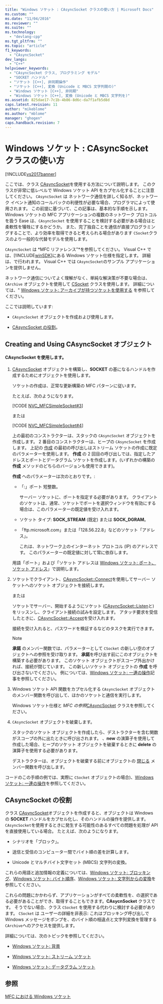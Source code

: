 ```yaml
---
title: "Windows ソケット : CAsyncSocket クラスの使い方 | Microsoft Docs"
ms.custom: ""
ms.date: "11/04/2016"
ms.reviewer: ""
ms.suite: ""
ms.technology: 
  - "devlang-cpp"
ms.tgt_pltfrm: ""
ms.topic: "article"
f1_keywords: 
  - "CAsyncSocket"
dev_langs: 
  - "C++"
helpviewer_keywords: 
  - "CAsyncSocket クラス, プログラミング モデル"
  - "SOCKET ハンドル"
  - "ソケット [C++], 非同期操作"
  - "ソケット [C++], 変換 (Unicode と MBCS 文字列間の)"
  - "Windows ソケット [C++], 非同期"
  - "Windows ソケット [C++], 変換 (Unicode と MBCS 文字列を)"
ms.assetid: 825dae17-7c1b-4b86-8d6c-da7f1afb5d8d
caps.latest.revision: 11
author: "mikeblome"
ms.author: "mblome"
manager: "ghogen"
caps.handback.revision: 7
---
```

# Windows ソケット : CAsyncSocket クラスの使い方
[!INCLUDE[vs2017banner](../assembler/inline/includes/vs2017banner.md)]

ここでは、クラス [CAsyncSocket](../Topic/CAsyncSocket%20Class.md)を使用する方法について説明します。  このクラスが非常に低レベルで Windows ソケット API をカプセル化することに注意してください。  `CAsyncSocket` は ネットワーク通信を詳しく知るが、ネットワーク イベント通知のコールバックの利便性が必要な場合、プログラマによって使用されます。  この前提に基づいて、この記事は、基本的な手順を示します。  Windows ソケットの MFC アプリケーションの複数のネットワーク プロトコルを扱う Ease は、`CAsyncSocket` を使用することを検討する必要がある場合はと柔軟性を犠牲にするかどうか。  また、完了独自ことを通信が直接プログラミングすることで、より効率を取得できると考えられる場合があります `CSocket`クラスのより一般的な代替モデルを使用します。  
  
 `CAsyncSocket` は *MFC リファレンス"*を参照してください。  Visual C\+\+ では、[!INCLUDE[winSDK](../atl/includes/winsdk_md.md)]にある Windows ソケット仕様を指定します。  詳細は、で行われます。  Visual C\+\+ では `CAsyncSocket`のサンプル アプリケーションを提供しません。  
  
 ネットワーク通信についてよく理解がなく、単純な解決策が不要な場合は、`CArchive` オブジェクトを使用して [CSocket](../mfc/reference/csocket-class.md) クラスを使用します。  詳細については、" [Windows ソケット: アーカイブが持つソケットを使用する](../mfc/windows-sockets-using-sockets-with-archives.md) を参照してください。  
  
 ここでは説明しています:  
  
-   `CAsyncSocket` オブジェクトを作成および使用します。  
  
-   [CAsyncSocket の役割](#_core_your_responsibilities_with_casyncsocket)。  
  
##  <a name="_core_creating_and_using_a_casyncsocket_object"></a> Creating and Using CAsyncSocket オブジェクト  
  
#### CAsyncSocket を使用します。  
  
1.  [CAsyncSocket](../Topic/CAsyncSocket%20Class.md) オブジェクトを構築し、**SOCKET** の基になるハンドルを作成するためにオブジェクトを使用します。  
  
     ソケットの作成は、正常な更新構築の MFC パターンに従います。  
  
     たとえば、次のようになります。  
  
     [!CODE [NVC_MFCSimpleSocket#3](../CodeSnippet/VS_Snippets_Cpp/NVC_MFCSimpleSocket#3)]  
  
     または  
  
     [!CODE [NVC_MFCSimpleSocket#4](../CodeSnippet/VS_Snippets_Cpp/NVC_MFCSimpleSocket#4)]  
  
     上の最初のコンストラクターは、スタックの `CAsyncSocket` オブジェクトを作成します。  2 番目のコンストラクターは、ヒープの `CAsyncSocket` を作成します。  上記の [作成](../Topic/CAsyncSocket::Create.md) の最初の呼び出しはストリーム ソケットの作成に既定のパラメーターを使用します。  **作成** の 2 回目の呼び出しでは、指定したアドレスとポートとデータグラム ソケットを作成します。\(いずれかの構築の **作成** メソッドのどちらのバージョンも使用できます\)。  
  
     **作成** へのパラメーターは次のとおりです。:  
  
    -   「:」ポート 短整数。  
  
         サーバー ソケットに、ポートを指定する必要があります。  クライアントのソケットは、通常、ソケットでポートを選択ウィンドウを有効にする場合は、このパラメーターの既定値を受け入れます。  
  
    -   ソケット タイプ: **SOCK\_STREAM** \(既定\) または **SOCK\_DGRAM**。  
  
    -   「ftp.microsoft.com」または「128.56.22.8」などのソケット「アドレス」。  
  
         これは、ネットワーク上のインターネット プロトコル \(IP\) のアドレスです。  このパラメーターの既定値に対して常に依存します。  
  
     用語「ポート」および「ソケット アドレスは [Windows ソケット: ポート、ソケット アドレス](../mfc/windows-sockets-ports-and-socket-addresses.md)」で説明します。  
  
2.  ソケットでクライアント、[CAsyncSocket::Connect](../Topic/CAsyncSocket::Connect.md)を使用してサーバー ソケットへのソケット オブジェクトを接続します。  
  
     または  
  
     ソケットでサーバー、開始するようにソケット \([CAsyncSocket::Listen](../Topic/CAsyncSocket::Listen.md)と\) をリッスンし、クライアント接続の試みを設定します。  アタッチ要求を受信したときに、[CAsyncSocket::Accept](../Topic/CAsyncSocket::Accept.md)を受け入れます。  
  
     接続を受け入れると、パスワードを検証するなどのタスクを実行できます。  
  
    > [!NOTE]
    >  **承諾** のメンバー関数では、パラメーターとして `CSocket` の新しい空のオブジェクトへの参照を受け取ります。  **承諾**を呼び出す前にこのオブジェクトを構築する必要があります。  このソケット オブジェクトがスコープ外出かければ、接続が閉じています。  この新しいソケット オブジェクトの **作成** を呼び出さないでください。  例については、[Windows ソケット: 一連の操作](../Topic/Windows%20Sockets:%20Sequence%20of%20Operations.md)記事を参照してください。  
  
3.  Windows ソケット API 関数をカプセル化する `CAsyncSocket` オブジェクトのメンバー関数を呼び出して、ほかのソケットと通信を実行します。  
  
     Windows ソケット仕様と *MFC の参照*[CAsyncSocket](../Topic/CAsyncSocket%20Class.md) クラスを参照してください。  
  
4.  `CAsyncSocket` オブジェクトを破棄します。  
  
     スタックのソケット オブジェクトを作成したら、デストラクターを含む関数がスコープの外に出たときに呼び出されます。  、**new** の演算子を使用して作成した場合、ヒープのソケット オブジェクトを破棄するときに **delete** の演算子を使用する必要があります。  
  
     デストラクターは、オブジェクトを破棄する前にオブジェクトの [閉じる](../Topic/CAsyncSocket::Close.md) メンバー関数を呼び出します。  
  
 コードのこの手順の例では、実際に `CSocket` オブジェクトの場合\)、[Windows ソケット: 一連の操作](../Topic/Windows%20Sockets:%20Sequence%20of%20Operations.md)を参照してください。  
  
##  <a name="_core_your_responsibilities_with_casyncsocket"></a> CAsyncSocket の役割  
 クラス [CAsyncSocket](../Topic/CAsyncSocket%20Class.md)オブジェクトを作成すると、オブジェクトは Windows の **SOCKET** ハンドルをカプセル化し、そのハンドルの操作を提供します。  `CAsyncSocket`を使用するときに発生する可能性のあるすべての問題を処理が API を直接使用している場合。  たとえば、次のようになります。  
  
-   シナリオを「ブロック」。  
  
-   送信と受信のコンピューター間でバイト順の差を計算します。  
  
-   Unicode とマルチバイト文字セット \(MBCS\) 文字列の変換。  
  
 これらの用語と追加情報の定義については、[Windows ソケット: ブロッキング](../Topic/Windows%20Sockets:%20Blocking.md)、[Windows ソケット: バイト順序](../mfc/windows-sockets-byte-ordering.md)、[Windows ソケット: 文字列からの変換](../mfc/windows-sockets-converting-strings.md)を参照してください。  
  
 これらの問題にかかわらず、アプリケーションがすべての柔軟性を、の選択である必要があることができ、取得することもできます。**CAsycnSocket** クラスです。  そうでない場合、クラス `CSocket` を使用する代わりに検討する必要があります。  `CSocket` は ユーザーの詳細を非表示: これはブロッキング呼び出しで Windows メッセージをポンプを、のバイト順の相違点と文字列変換を管理する `CArchive`へのアクセスを提供します。  
  
 詳細については、次のトピックを参照してください。  
  
-   [Windows ソケット: 背景](../mfc/windows-sockets-background.md)  
  
-   [Windows ソケット: ストリーム ソケット](../mfc/windows-sockets-stream-sockets.md)  
  
-   [Windows ソケット: データグラム ソケット](../mfc/windows-sockets-datagram-sockets.md)  
  
## 参照  
 [MFC における Windows ソケット](../mfc/windows-sockets-in-mfc.md)